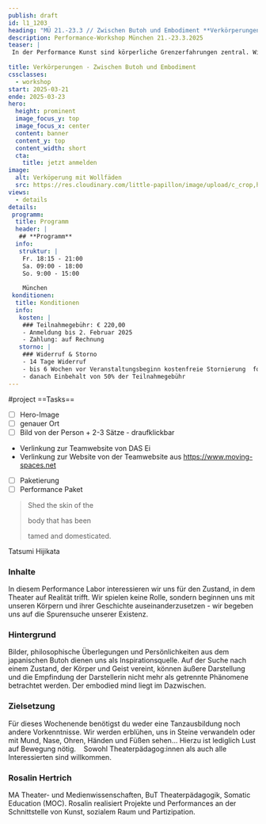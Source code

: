```yaml
---
publish: draft
id: l1_1203
heading: "MÜ 21.-23.3 // Zwischen Butoh und Embodiment **Verkörperungen**"
description: Performance-Workshop München 21.-23.3.2025
teaser: |
 In der Performance Kunst sind körperliche Grenzerfahrungen zentral. Wir begeben uns auf die Spurensuche unserer Existenz. Bilder, philosophische Überlegungen und Persönlichkeiten aus dem japanischen Butoh dienen uns als Inspirationsquelle.
 
title: Verkörperungen - Zwischen Butoh und Embodiment 
cssclasses:
  - workshop
start: 2025-03-21
ende: 2025-03-23
hero:
  height: prominent
  image_focus_y: top
  image_focus_x: center
  content: banner
  content_y: top
  content_width: short
  cta:
    title: jetzt anmelden
image:
  alt: Verköperung mit Wollfäden
  src: https://res.cloudinary.com/little-papillon/image/upload/c_crop,h_1750,w_2450,x_100,y_200/c_scale,h_1400,w_1400/v1676100655/dasei/412_dasei2022_I8A6597_b0seuo.jpg   
views:
  - details
details:
 programm:
  title: Programm
  header: |
   ## **Programm**
  info:
   struktur: |
    Fr. 18:15 - 21:00
    Sa. 09:00 - 18:00
    So. 9:00 - 15:00
    
    München
 konditionen:
  title: Konditionen
  info:
   kosten: |
    ### Teilnahmegebühr: € 220,00
    - Anmeldung bis 2. Februar 2025
    - Zahlung: auf Rechnung
   storno: |
    ### Widerruf & Storno
    - 14 Tage Widerruf
    - bis 6 Wochen vor Veranstaltungsbeginn kostenfreie Stornierung  formlos schriftlich
    - danach Einbehalt von 50% der Teilnahmegebühr
---
```


#project
==Tasks==
- [ ] Hero-Image
- [ ] genauer Ort
- [ ] Bild von der Person + 2-3 Sätze - draufklickbar
 - Verlinkung zur Teamwebsite von DAS Ei 
 - Verlinkung zur Website von der Teamwebsite aus https://www.moving-spaces.net
- [ ] Paketierung
- [ ] Performance Paket

<!-- PUBLISH-FROM-HERE -->

> Shed the skin of the
> 
> body that has been
> 
> tamed and domesticated.

Tatsumi Hijikata 


### Inhalte
In diesem Performance Labor interessieren wir uns für den Zustand, in dem Theater auf Realität trifft. Wir spielen keine Rolle, sondern beginnen uns mit unseren Körpern und ihrer Geschichte auseinanderzusetzen - wir begeben uns auf die Spurensuche unserer Existenz.  

### Hintergrund
Bilder, philosophische Überlegungen und Persönlichkeiten aus dem japanischen Butoh dienen uns als Inspirationsquelle. Auf der Suche nach einem Zustand, der Körper und Geist vereint, können äußere Darstellung und die Empfindung der Darstellerin nicht mehr als getrennte Phänomene betrachtet werden. Der embodied mind liegt im Dazwischen.   

### Zielsetzung 
Für dieses Wochenende benötigst du weder eine Tanzausbildung noch andere Vorkenntnisse. Wir werden erblühen, uns in Steine verwandeln oder mit Mund, Nase, Ohren, Händen und Füßen sehen... Hierzu ist lediglich Lust auf Bewegung nötig.   
Sowohl Theaterpädagog:innen als auch alle Interessierten sind willkommen.

### Rosalin Hertrich
MA Theater- und Medienwissenschaften, BuT Theaterpädagogik, Somatic Education (MOC). Rosalin realisiert Projekte und Performances an der Schnittstelle von Kunst, sozialem Raum und Partizipation. 
